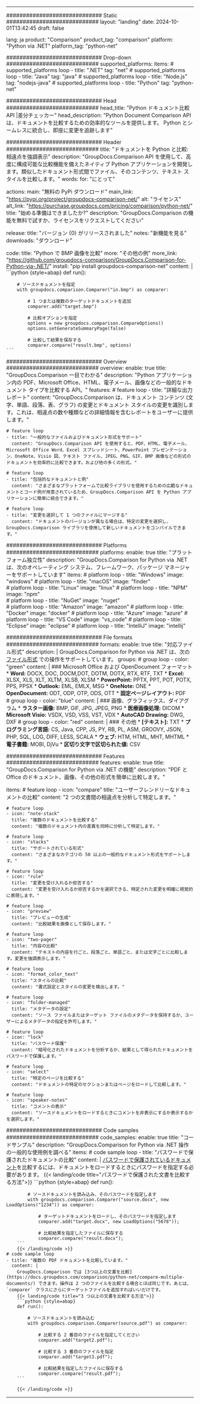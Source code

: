
---
############################# Static ############################
layout: "landing"
date: 2024-10-01T13:42:45
draft: false

lang: ja
product: "Comparison"
product_tag: "comparison"
platform: "Python via .NET"
platform_tag: "python-net"

############################# Drop-down ############################
supported_platforms:
  items:
    # supported_platforms loop
    - title: ".NET"
      tag: "net"
    # supported_platforms loop
    - title: "Java"
      tag: "java"
    # supported_platforms loop
    - title: "Node.js"
      tag: "nodejs-java"
    # supported_platforms loop
    - title: "Python"
      tag: "python-net"

############################# Head ############################
head_title: "Python ドキュメント比較 API |差分チェッカー"
head_description: "Python Document Comparison API は、ドキュメントを比較するための効率的なツールを提供します。 Python とシームレスに統合し、即座に変更を追跡します"

############################# Header ############################
title: "ドキュメントを Python と比較: 相違点を強調表示"
description: "GroupDocs.Comparison API を使用して、高度に構成可能な比較機能を備えたネイティブ Python アプリケーションを開発します。類似したドキュメント形式間でファイル、そのコンテンツ、テキスト スタイルを比較します。"
words:
  for: "にとって"

actions:
  main: "無料の PyPi ダウンロード"
  main_link: "https://pypi.org/project/groupdocs-comparison-net/"
  alt: "ライセンス"
  alt_link: "https://purchase.groupdocs.com/pricing/comparison/python-net/"
  title: "始める準備はできましたか?"
  description: "GroupDocs.Comparison の機能を無料で試すか、ライセンスをリクエストしてください"

release:
  title: "バージョン {0} がリリースされました"
  notes: "新機能を見る"
  downloads: "ダウンロード"

code:
  title: "Python で BMP 画像を比較"
  more: "その他の例"
  more_link: "https://github.com/groupdocs-comparison/GroupDocs.Comparison-for-Python-via-.NET/"
  install: "pip install groupdocs-comparison-net"
  content: |
    ```python {style=abap}
    def run():

        # ソースドキュメントを指定
        with groupdocs.comparison.Comparer("in.bmp") as comparer:

            # 1 つまたは複数のターゲットドキュメントを追加
            comparer.add("target.bmp")

            # 比較オプションを指定
            options = new groupdocs.comparison.CompareOptions()
            options.setGenerateSummaryPage(false)

            # 比較して結果を保存する
            comparer.compare("result.bmp", options)
    ```

############################# Overview ############################
overview:
  enable: true
  title: "GroupDocs.Comparison 一目でわかる"
  description: "Python アプリケーション内の PDF、Microsoft Office、HTML、電子メール、画像などの一般的なドキュメント タイプを比較する API。"
  features:
    # feature loop
    - title: "詳細な出力レポート"
      content: "GroupDocs.Comparison は、ドキュメント コンテンツ (文字、単語、段落、表、グラフ) の変更とドキュメント スタイルの変更を識別します。これは、相違点の数や種類などの詳細情報を含むレポートをユーザーに提供します。"

    # feature loop
    - title: "一般的なファイルおよびドキュメント形式をサポート"
      content: "GroupDocs.Comparison API を使用すると、PDF、HTML、電子メール、Microsoft Office Word、Excel スプレッドシート、PowerPoint プレゼンテーション、OneNote、Visio 図、テキスト ファイル、JPEG、PNG、GIF、BMP 画像などの形式のドキュメントを効率的に比較できます。および他の多くの形式。"

    # feature loop
    - title: "包括的なドキュメントと例"
      content: "さまざまなプラットフォームで比較ライブラリを使用するための広範なドキュメントとコード例が用意されているため、GroupDocs.Comparison API を Python アプリケーションに簡単に統合できます。"

    # feature loop
    - title: "変更を選択して 1 つのファイルにマージする"
      content: "ドキュメントのバージョンが異なる場合は、特定の変更を選択し、GroupDocs.Comparison ライブラリを使用して新しいドキュメントをコンパイルできます。"

############################# Platforms ############################
platforms:
  enable: true
  title: "プラットフォーム独立性"
  description: "GroupDocs.Comparison for Python via .NET は、次のオペレーティング システム、フレームワーク、パッケージ マネージャーをサポートしています"
  items:
    # platform loop
    - title: "Windows"
      image: "windows"
    # platform loop
    - title: "macOS"
      image: "finder"      
    # platform loop
    - title: "Linux"
      image: "linux"
    # platform loop
    - title: "NPM"
      image: "npm"  
    # platform loop
    - title: "NuGet"
      image: "nuget"      
    # platform loop
    - title: "Amazon"
      image: "amazon"
    # platform loop
    - title: "Docker"
      image: "docker"
    # platform loop
    - title: "Azure"
      image: "azure"
    # platform loop
    - title: "VS Code"
      image: "vs_code"
    # platform loop
    - title: "Eclipse"
      image: "eclipse"
    # platform loop
    - title: "IntelliJ"
      image: "intellij"

############################# File formats ############################
formats:
  enable: true
  title: "対応ファイル形式"
  description: |
    GroupDocs.Comparison for Python via .NET は、次の [ファイル形式](https://docs.groupdocs.com/comparison/net/supported-document-formats/) での操作をサポートしています。
  groups:
    # group loop
    - color: "green"
      content: |
        ### Microsoft Office および OpenDocument フォーマット
        * **Word:** DOCX, DOC, DOCM,DOT, DOTM, DOTX, RTX, RTF, TXT
        * **Excel:** XLSX, XLS, XLT, XLTM, XLSB, XLSM
        * **PowerPoint:** PPTX, PPT, POT, POTX, PPS, PPSX
        * **Outlook:** EML, EMLX, MSG
        * **OneNote:** ONE
        * **OpenDocument:** ODT, ODP, OTP, ODS, OTT
        * **固定ページレイアウト:** PDF        
    # group loop
    - color: "blue"
      content: |
        ### 画像、グラフィックス、ダイアグラム
        * **ラスター画像:** BMP, GIF, JPG, JPEG, PNG
        * **医療画像処理:** DICOM
        * **Microsoft Visio:** VSDX, VSD, VSS, VST, VDX
        * **AutoCAD Drawing:** DWG, DXF
      # group loop
    - color: "red"
      content: |
        ### その他
        * **[テキスト]:** TXT
        * **プログラミング言語:** CS, Java, CPP, JS, PY, RB, PL, ASM, GROOVY, JSON, PHP, SQL, LOG, DIFF, LESS, SCALA
        * **ウェブ:** HTM, HTML, MHT, MHTML
        * **電子書籍:** MOBI, DjVu
        * **区切り文字で区切られた値:** CSV

############################# Features ############################
features:
  enable: true
  title: "GroupDocs.Comparison for Python via .NET の機能"
  description: "PDF と Office のドキュメント、画像、その他の形式を簡単に比較します。"

  items:
    # feature loop
    - icon: "compare"
      title: "ユーザーフレンドリーなドキュメントの比較"
      content: "2 つの文書間の相違点を分析して特定します。"

    # feature loop
    - icon: "note-stack"
      title: "複数のドキュメントを比較する"
      content: "複数のドキュメント内の差異を同時に分析して特定します。"

    # feature loop
    - icon: "stacks"
      title: "サポートされている形式"
      content: "さまざまなカテゴリの 50 以上の一般的なドキュメント形式をサポートします。"

    # feature loop
    - icon: "rule"
      title: "変更を受け入れるか拒否する"
      content: "変更を受け入れるか拒否するかを選択できる、特定された変更を明確に視覚的に表現します。"

    # feature loop
    - icon: "preview"
      title: "プレビューの生成"
      content: "比較結果を画像として保存します。"

    # feature loop
    - icon: "two-pager"
      title: "内容の比較"
      content: "テキストの内容を行ごと、段落ごと、単語ごと、または文字ごとに比較します。変更を強調表示します。"

    # feature loop
    - icon: "format_color_text"
      title: "スタイルの比較"
      content: "書式設定とスタイルの変更を検出します。"

    # feature loop
    - icon: "folder-managed"
      title: "メタデータの設定"
      content: "ソース ファイルまたはターゲット ファイルのメタデータを保持するか、ユーザーによるメタデータの指定を許可します。"

    # feature loop
    - icon: "lock"
      title: "パスワード保護"
      content: "暗号化されたドキュメントを分析するか、結果として得られたドキュメントをパスワードで保護します。"

    # feature loop
    - icon: "select"
      title: "特定のページを比較する"
      content: "ドキュメントの特定のセクションまたはページをロードして比較します。"

    # feature loop
    - icon: "speaker-notes"
      title: "コメントの表示"
      content: "ソースドキュメントをロードするときにコメントを非表示にするか表示するかを選択します。"

############################# Code samples ############################
code_samples:
  enable: true
  title: "コードサンプル"
  description: "GroupDocs.Comparison for Python via .NET 操作の一般的な使用例を調べる"
  items:
    # code sample loop
    - title: "パスワードで保護されたドキュメントの比較"
      content: |
        [パスワードで保護されているドキュメント](https://docs.groupdocs.com/comparison/python-net/load-password-protected-documents/)を比較するには、ドキュメントをロードするときにパスワードを指定する必要があります。
        {{< landing/code title="パスワードで保護された文書を比較する方法">}}
        ```python {style=abap}
        def run():

            # ソースドキュメントを読み込み、そのパスワードを指定します
            with groupdocs.comparison.Comparer("source.docx", new LoadOptions("1234")) as comparer:

                # ターゲットドキュメントをロードし、そのパスワードを指定します
                comparer.add("target.docx", new LoadOptions("5678"));

                # 比較結果を指定したファイルに保存する
                comparer.compare("result.docx");
        ```
        {{< /landing/code >}}
    # code sample loop
    - title: "複数の PDF ドキュメントを比較しています。"
      content: |
        GroupDocs.Comparison では [3つ以上の文書を比較](https://docs.groupdocs.com/comparison/python-net/compare-multiple-documents/) できます。操作は 2 つのファイルを比較する場合とほぼ同じです。あとは、`comparer` クラスにさらにターゲットファイルを追加すればいいだけです。
        {{< landing/code title="3 つ以上の文書を比較する方法">}}
        ```python {style=abap}
        def run():

            # ソースドキュメントを読み込む
            with groupdocs.comparison.Comparer(source.pdf") as comparer:

                # 比較する 2 番目のファイルを指定してください
                comparer.add("target2.pdf");

                # 比較する 3 番目のファイルを指定
                comparer.add("target3.pdf");

                # 比較結果を指定したファイルに保存する
                comparer.compare("result.pdf");
        ```

        {{< /landing/code >}}

---